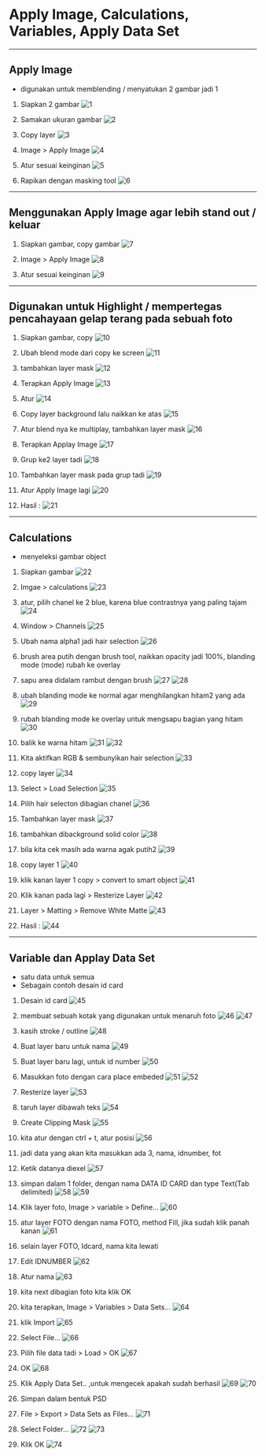 # Apply Image, Calculations, Variables, Apply Data Set

---

## Apply Image

- digunakan untuk memblending / menyatukan 2 gambar jadi 1

1. Siapkan 2 gambar
![1](../assets/img/16/img1.png)

2. Samakan ukuran gambar
![2](../assets/img/16/img2.png)

3. Copy layer
![3](../assets/img/16/img3.png)

4. Image > Apply Image
![4](../assets/img/16/img4.png)

5. Atur sesuai keinginan
![5](../assets/img/16/img5.png)

6. Rapikan dengan masking tool
![6](../assets/img/16/img6.png)

---

## Menggunakan Apply Image agar lebih stand out / keluar

1. Siapkan gambar, copy gambar
![7](../assets/img/16/img7.png)

2. Image > Apply Image
![8](../assets/img/16/img8.png)

3. Atur sesuai keinginan
![9](../assets/img/16/img9.png)

---

## Digunakan untuk Highlight / mempertegas pencahayaan gelap terang pada sebuah foto

1. Siapkan gambar, copy
![10](../assets/img/16/img10.png)

2. Ubah blend mode dari copy ke screen
![11](../assets/img/16/img11.png)

3. tambahkan layer mask
![12](../assets/img/16/img12.png)

4. Terapkan Apply Image
![13](../assets/img/16/img13.png)

5. Atur
![14](../assets/img/16/img14.png)

6. Copy layer background lalu naikkan ke atas
![15](../assets/img/16/img15.png)

7. Atur blend nya ke multiplay, tambahkan layer mask
![16](../assets/img/16/img16.png)

8. Terapkan Applay Image
![17](../assets/img/16/img17.png)

9. Grup ke2 layer tadi
![18](../assets/img/16/img18.png)

10. Tambahkan layer mask pada grup tadi
![19](../assets/img/16/img19.png)

11. Atur Apply Image lagi
![20](../assets/img/16/img20.png)

12. Hasil :
![21](../assets/img/16/img21.png)

---

## Calculations

- menyeleksi gambar object

1. Siapkan gambar
![22](../assets/img/16/img22.png)

2. Imgae > calculations
![23](../assets/img/16/img23.png)

3. atur, pilih chanel ke 2 blue, karena blue contrastnya yang paling tajam
![24](../assets/img/16/img24.png)

4. Window > Channels
![25](../assets/img/16/img25.png)

5. Ubah nama alpha1 jadi hair selection
![26](../assets/img/16/img26.png)

6. brush area putih dengan brush tool, naikkan opacity jadi 100%, blanding mode (mode) rubah ke overlay
7. sapu area didalam rambut dengan brush
![27](../assets/img/16/img27.png)
![28](../assets/img/16/img28.png)

8. ubah blanding mode ke normal agar menghilangkan hitam2 yang ada
![29](../assets/img/16/img29.png)

9. rubah blanding mode ke overlay untuk mengsapu bagian yang hitam
![30](../assets/img/16/img30.png)

10. balik ke warna hitam
![31](../assets/img/16/img31.png)
![32](../assets/img/16/img32.png)

11. Kita aktifkan RGB & sembunyikan hair selection
![33](../assets/img/16/img33.png)

12. copy layer
![34](../assets/img/16/img34.png)

13. Select > Load Selection
![35](../assets/img/16/img35.png)

14. Pilih hair selecton dibagian chanel
![36](../assets/img/16/img36.png)

15. Tambahkan layer mask
![37](../assets/img/16/img37.png)

16. tambahkan dibackground solid color
![38](../assets/img/16/img38.png)

17. bila kita cek masih ada warna agak putih2
![39](../assets/img/16/img39.png)

18. copy layer 1
![40](../assets/img/16/img40.png)

19. klik kanan layer 1 copy > convert to smart object
![41](../assets/img/16/img41.png)

20. Klik kanan pada lagi > Resterize Layer
![42](../assets/img/16/img42.png)

21. Layer > Matting > Remove White Matte
![43](../assets/img/16/img43.png)

22. Hasil :
![44](../assets/img/16/img44.png)

---

## Variable dan Applay Data Set

- satu data untuk semua
- Sebagain contoh desain id card

1. Desain id card
![45](../assets/img/16/img45.png)

2. membuat sebuah kotak yang digunakan untuk menaruh foto
![46](../assets/img/16/img46.png)
![47](../assets/img/16/img47.png)

3. kasih stroke / outline
![48](../assets/img/16/img48.png)

4. Buat layer baru untuk nama
![49](../assets/img/16/img49.png)

5. Buat layer baru lagi, untuk id number
![50](../assets/img/16/img50.png)

6. Masukkan foto dengan cara place embeded
![51](../assets/img/16/img51.png)
![52](../assets/img/16/img52.png)

7. Resterize layer
![53](../assets/img/16/img53.png)

8. taruh layer dibawah teks
![54](../assets/img/16/img54.png)

9. Create Clipping Mask
![55](../assets/img/16/img55.png)

10. kita atur dengan ctrl + t, atur posisi
![56](../assets/img/16/img56.png)

11. jadi data yang akan kita masukkan ada 3, nama, idnumber, fot
12. Ketik datanya diexel
![57](../assets/img/16/img57.png)

13. simpan dalam 1 folder, dengan nama DATA ID CARD dan type Text(Tab delimited)
![58](../assets/img/16/img58.png)
![59](../assets/img/16/img59.png)

14. Klik layer foto, Image > variable > Define...
![60](../assets/img/16/img60.png)

15. atur layer FOTO dengan nama FOTO, method Fill, jika sudah klik panah kanan
![61](../assets/img/16/img61.png)

16. selain layer FOTO, Idcard, nama kita lewati
17. Edit IDNUMBER
![62](../assets/img/16/img62.png)

18. Atur nama
![63](../assets/img/16/img63.png)

19. kita next dibagian foto kita klik OK
20. kita terapkan, Image > Variables > Data Sets...
![64](../assets/img/16/img64.png)

21. klik Import
![65](../assets/img/16/img65.png)

22. Select File...
![66](../assets/img/16/img66.png)

23. Pilih file data tadi > Load > OK
![67](../assets/img/16/img67.png)

24. OK
![68](../assets/img/16/img68.png)

25. Klik Apply Data Set.. ,untuk mengecek apakah sudah berhasil
![69](../assets/img/16/img69.png)
![70](../assets/img/16/img70.png)

26. Simpan dalam bentuk PSD
27. File > Export > Data Sets as Files...
![71](../assets/img/16/img71.png)

28. Select Folder...
![72](../assets/img/16/img72.png)
![73](../assets/img/16/img73.png)

29. Klik OK
![74](../assets/img/16/img74.png)